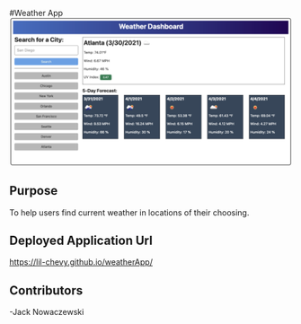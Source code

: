 #Weather App
![screenshot](./assets/images/screenshot.PNG)

## Purpose

To help users find current weather in locations of their choosing.

## Deployed Application Url

https://lil-chevy.github.io/weatherApp/

## Contributors

-Jack Nowaczewski
